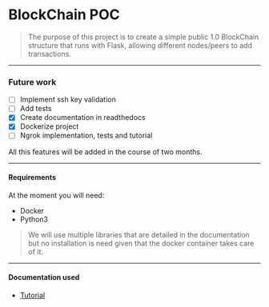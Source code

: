 # BlockChain POC
> The purpose of this project is to create a simple public 1.0 BlockChain structure that
> runs with Flask, allowing different nodes/peers to add transactions.

***
### Future work

- [ ] Implement ssh key validation
- [ ] Add tests
- [x] Create documentation in readthedocs
- [x] Dockerize project
- [ ] Ngrok implementation, tests and tutorial

All this features will be added in the course of two months. 

***
#### Requirements
At the moment you will need:

- Docker
- Python3

> We will use multiple libraries that are detailed in the documentation but no installation is need given that
> the docker container takes care of it.

***
#### Documentation used
- [Tutorial](https://freestartupkits.com/articles/technology/cryptocurrency-news-and-tips/how-to-build-a-blockchain-application-python/)
